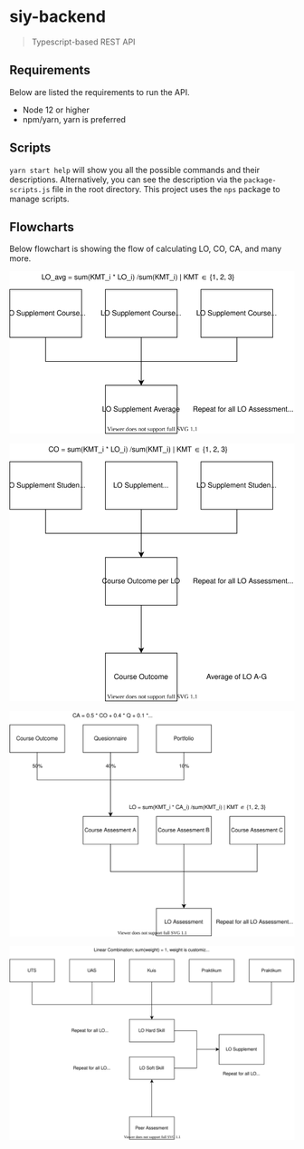 # siy-backend

> Typescript-based REST API

## Requirements

Below are listed the requirements to run the API.

- Node 12 or higher
- npm/yarn, yarn is preferred

## Scripts

`yarn start help` will show you all the possible commands and their descriptions. Alternatively, you can see the description via the `package-scripts.js` file in the root directory. This project uses the `nps` package to manage scripts.

## Flowcharts

Below flowchart is showing the flow of calculating LO, CO, CA, and many more.

![](./diagrams/student_assessment.drawio.svg)

![](./diagrams/course_outcome.drawio.svg)

![](./diagrams/lo_assessment.drawio.svg)

![](./diagrams/lo_supplement.drawio.svg)
